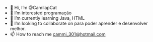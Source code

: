 - 👋 Hi, I’m @CamilapCat
- 👀 I’m interested programação 
- 🌱 I’m currently learning Java, HTML 
- 💞️ I’m looking to collaborate on para poder aprender e desenvolver melhor.
- 📫 How to reach me cammi_301@hotmail.com

<!---
CamilapCat/CamilapCat is a ✨ special ✨ repository because its `README.md` (this file) appears on your GitHub profile.
You can click the Preview link to take a look at your changes.
--->
